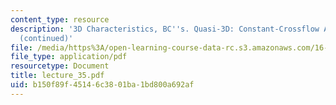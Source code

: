 ```yaml
---
content_type: resource
description: '3D Characteristics, BC''s. Quasi-3D: Constant-Crossflow Approximation
  (continued)'
file: /media/https%3A/open-learning-course-data-rc.s3.amazonaws.com/16-13-aerodynamics-of-viscous-fluids-fall-2003/b150f89f45146c3801ba1bd800a692af_lecture_35.pdf
file_type: application/pdf
resourcetype: Document
title: lecture_35.pdf
uid: b150f89f-4514-6c38-01ba-1bd800a692af
---
```

